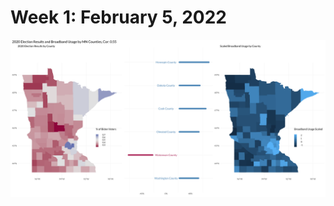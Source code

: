 # Week 1: February 5, 2022

![](https://raw.githubusercontent.com/andrewargeros/CDS-5950-EDA/main/Week%201%20-%20US%20Broadband%20Access/patchwork_plot.png)